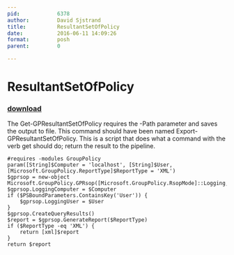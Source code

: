 ```yaml
---
pid:            6378
author:         David Sjstrand
title:          ResultantSetOfPolicy
date:           2016-06-11 14:09:26
format:         posh
parent:         0

---
```


# ResultantSetOfPolicy

### [download](Scripts\6378.ps1)

The Get-GPResultantSetOfPolicy requires the -Path parameter and saves the output to file. This command should have been named Export-GPResultantSetOfPolicy. This is a script that does what a command with the verb get should do; return the result to the pipeline.

```posh
#requires -modules GroupPolicy
param([String]$Computer = 'localhost', [String]$User, [Microsoft.GroupPolicy.ReportType]$ReportType = 'XML')
$gprsop = new-object Microsoft.GroupPolicy.GPRsop([Microsoft.GroupPolicy.RsopMode]::Logging,'')
$gprsop.LoggingComputer = $Computer
if ($PSBoundParameters.ContainsKey('User')) {
	$gprsop.LoggingUser = $User
}
$gprsop.CreateQueryResults()
$report = $gprsop.GenerateReport($ReportType)
if ($ReportType -eq 'XML') {
    return [xml]$report
}
return $report

```
